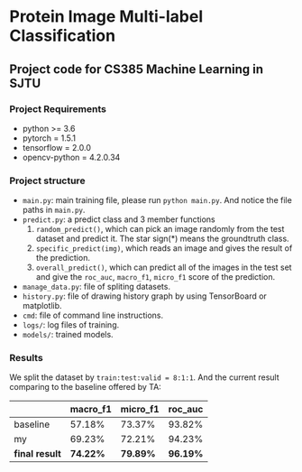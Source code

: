 # Protein Image Multi-label Classification
## Project code for CS385 Machine Learning in SJTU

### Project Requirements
- python >= 3.6
- pytorch = 1.5.1
- tensorflow = 2.0.0
- opencv-python = 4.2.0.34

### Project structure

* `main.py`: main training file, please run `python main.py`. And notice the file paths in `main.py`. 
* `predict.py`: a predict class and 3 member functions
    1. `random_predict()`, which can pick an image randomly from the test dataset and predict it. The star sign(*) means the groundtruth class.
    2. `specific_predict(img)`, which reads an image and gives the result of the prediction.
    3. `overall_predict()`, which can predict all of the images in the test set and give the `roc_auc`, `macro_f1`, `micro_f1` score of the prediction.
* `manage_data.py`: file of spliting datasets.
*  `history.py`: file of drawing history graph by using TensorBoard or matplotlib.
* `cmd`: file of command line instructions.
* `logs/`: log files of training.
* `models/`: trained models.

### Results
We split the dataset by `train:test:valid = 8:1:1`. And the current result comparing to the baseline offered by TA:


|               | macro_f1  | micro_f1  |  roc_auc  |
|  ------       |   ------  |  ------   |  ------   |
| baseline      |  57.18%   | 73.37%    |  93.82%   |
| my            |  69.23%   | 72.21%    |  94.23%   |
| **final result**  |  **74.22%**   | **79.89%**    |  **96.19%**   |


